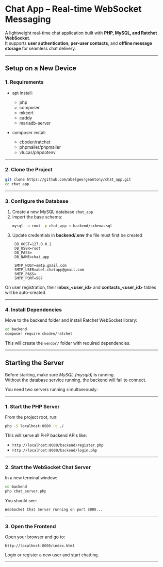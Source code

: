 # Chat App – Real-time WebSocket Messaging

A lightweight real-time chat application built with **PHP, MySQL, and Ratchet WebSocket**.  
It supports **user authentication**, **per-user contacts**, and **offline message storage** for seamless chat delivery.

---

## Setup on a New Device

### 1. Requirements
- apt install:
  - php
  - composer
  - mkcert
  - caddy
  - mariadb-server

- composer install:
  - cboden/ratchet
  - phpmailer/phpmailer
  - vlucas/phpdotenv

---

### 2. Clone the Project

```bash
git clone https://github.com/abelgeorgeantony/chat_app.git
cd chat_app
```

---

### 3. Configure the Database

1. Create a new MySQL database `chat_app`
2. Import the base schema:
   ```bash
   mysql -u root -p chat_app < backend/schema.sql
   ```
3. Update credentials in **backend/.env** the file must first be created:
   ```
    DB_HOST=127.0.0.1
    DB_USER=root
    DB_PASS=
    DB_NAME=chat_app

    SMTP_HOST=smtp.gmail.com
    SMTP_USER=abel.chatapp@gmail.com
    SMTP_PASS=
    SMTP_PORT=587
   ```

On user registration, their **inbox_<user_id>** and **contacts_<user_id>** tables will be auto-created.

---

### 4. Install Dependencies

Move to the backend folder and install Ratchet WebSocket library:
```bash
cd backend
composer require cboden/ratchet
```

This will create the `vendor/` folder with required dependencies.

---

## Starting the Server

Before starting, make sure *MySQL (mysqld)* is running.  
Without the database service running, the backend will fail to connect.

You need two servers running simultaneously:  

---

### 1. Start the PHP Server
From the project root, run:
```bash
php -S localhost:8000 -t ./
```
This will serve all PHP backend APIs like:
- `http://localhost:8000/backend/register.php`
- `http://localhost:8000/backend/login.php`

---

### 2. Start the WebSocket Chat Server
In a new terminal window:
```bash
cd backend
php chat_server.php
```
You should see:
```
WebSocket Chat Server running on port 8080...
```

---

### 3. Open the Frontend
Open your browser and go to:
```
http://localhost:8000/index.html
```
Login or register a new user and start chatting.

---

